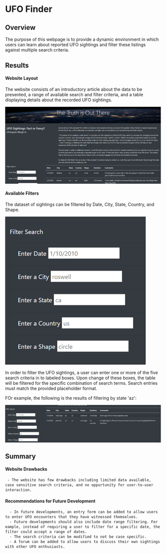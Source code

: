 # UFO Finder

## Overview

The purpose of this webpage is to provide a dynamic environment in which users can learn about reported UFO sightings and filter these listings against multiple search criteria.



## Results

#### Website Layout

The website consists of an introductory article about the data to be presented, a range of available search and filter criteria, and a table displaying details about the recorded UFO sightings.

![unfiltered](https://github.com/hkoivisto/UFOs/blob/main/resources/unfiltered.png)

#### Available Filters

The dataset of sightings can be filtered by Date, City, State, Country, and Shape. 

![filter_options](https://github.com/hkoivisto/UFOs/blob/main/resources/filter_options.png)

In order to filter the UFO sightings, a user can enter one or more of the five search criteria in to labeled boxes. Upon change of these boxes, the table will be filtered for the specific combination of search terms. Search entries must match the provided placeholder format.

FOr example, the following is the results of filtering by state 'az':

![az_filter](https://github.com/hkoivisto/UFOs/blob/main/resources/az_filter.png)

## Summary

#### Website Drawbacks

     - The website has few drawbacks including limited data available, case sensitive search criteria, and no oppurtunity for user-to-user interaction.

#### Recommendations for Future Development

      - In future developments, an entry form can be added to allow users to enter UFO encounters that they have witnessed themselves.
      - Future developments should also include date range filtering. For eample, instead of requiring a user to filter for a specific date, the filter could accept a range of dates. 
      - The search criteria can be modified to not be case specific.
      - A forum can be added to allow users to discuss their own sightings with other UFO enthusiasts.
